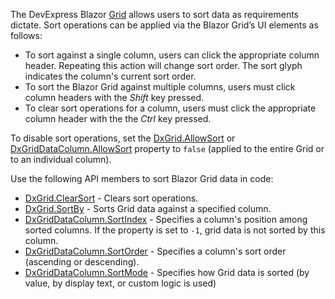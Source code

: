 The DevExpress Blazor [Grid](https://docs.devexpress.com/Blazor/DevExpress.Blazor.DxGrid) allows users to sort data as requirements dictate. Sort operations can be applied via the Blazor Grid’s UI elements as follows:

* To sort against a single column, users can click the appropriate column header. Repeating this action will change sort order. The sort glyph indicates the column's current sort order.
* To sort the Blazor Grid against multiple columns, users must click column headers with the *Shift* key pressed.
* To clear sort operations for a column, users must click the appropriate column header with the the *Ctrl* key pressed.

To disable sort operations, set the [DxGrid.AllowSort](https://docs.devexpress.com/Blazor/DevExpress.Blazor.DxGrid.AllowSort) or [DxGridDataColumn.AllowSort](https://docs.devexpress.com/Blazor/DevExpress.Blazor.DxGridDataColumn.AllowSort) property to `false` (applied to the entire Grid or to an individual column).

Use the following API members to sort Blazor Grid data in code: 

* [DxGrid.ClearSort](https://docs.devexpress.com/Blazor/DevExpress.Blazor.DxGrid.ClearSort) - Clears sort operations.
* [DxGrid.SortBy](https://docs.devexpress.com/Blazor/DevExpress.Blazor.DxGrid.SortBy.overloads) - Sorts Grid data against a specified column. 
* [DxGridDataColumn.SortIndex](https://docs.devexpress.com/Blazor/DevExpress.Blazor.DxGridDataColumn.SortIndex) - Specifies a column's position among sorted columns. If the property is set to `-1`, grid data is not sorted by this column. 
* [DxGridDataColumn.SortOrder](https://docs.devexpress.com/Blazor/DevExpress.Blazor.DxGridDataColumn.SortOrder) - Specifies a column's sort order (ascending or descending). 
* [DxGridDataColumn.SortMode](https://docs.devexpress.com/Blazor/DevExpress.Blazor.DxGridDataColumn.SortMode) - Specifies how Grid data is sorted (by value, by display text, or custom logic is used)
